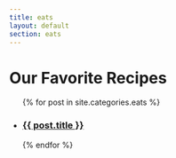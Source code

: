 ```yaml
---
title: eats
layout: default
section: eats
---
```


# Our Favorite Recipes #

<ul id="posts">
{% for post in site.categories.eats %}
  <li>
    <h3><a href="{{ post.url }}"> {{ post.title }} </a></h3>
  </li>
{% endfor %}
</ol>
